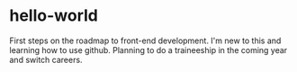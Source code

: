 # hello-world
First steps on the roadmap to front-end development. I'm new to this and learning how to use github. Planning to do a traineeship in the coming year and switch careers.

